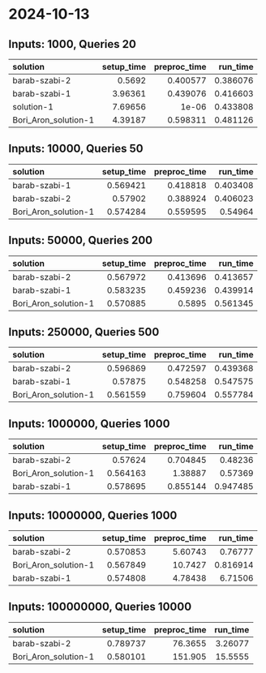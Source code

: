 # 2024-10-13

## Inputs: 1000, Queries 20

| solution             |   setup_time |   preproc_time |   run_time |
|:---------------------|-------------:|---------------:|-----------:|
| barab-szabi-2        |      0.5692  |       0.400577 |   0.386076 |
| barab-szabi-1        |      3.96361 |       0.439076 |   0.416603 |
| solution-1           |      7.69656 |       1e-06    |   0.433808 |
| Bori_Aron_solution-1 |      4.39187 |       0.598311 |   0.481126 |

## Inputs: 10000, Queries 50

| solution             |   setup_time |   preproc_time |   run_time |
|:---------------------|-------------:|---------------:|-----------:|
| barab-szabi-1        |     0.569421 |       0.418818 |   0.403408 |
| barab-szabi-2        |     0.57902  |       0.388924 |   0.406023 |
| Bori_Aron_solution-1 |     0.574284 |       0.559595 |   0.54964  |

## Inputs: 50000, Queries 200

| solution             |   setup_time |   preproc_time |   run_time |
|:---------------------|-------------:|---------------:|-----------:|
| barab-szabi-2        |     0.567972 |       0.413696 |   0.413657 |
| barab-szabi-1        |     0.583235 |       0.459236 |   0.439914 |
| Bori_Aron_solution-1 |     0.570885 |       0.5895   |   0.561345 |

## Inputs: 250000, Queries 500

| solution             |   setup_time |   preproc_time |   run_time |
|:---------------------|-------------:|---------------:|-----------:|
| barab-szabi-2        |     0.596869 |       0.472597 |   0.439368 |
| barab-szabi-1        |     0.57875  |       0.548258 |   0.547575 |
| Bori_Aron_solution-1 |     0.561559 |       0.759604 |   0.557784 |

## Inputs: 1000000, Queries 1000

| solution             |   setup_time |   preproc_time |   run_time |
|:---------------------|-------------:|---------------:|-----------:|
| barab-szabi-2        |     0.57624  |       0.704845 |   0.48236  |
| Bori_Aron_solution-1 |     0.564163 |       1.38887  |   0.57369  |
| barab-szabi-1        |     0.578695 |       0.855144 |   0.947485 |

## Inputs: 10000000, Queries 1000

| solution             |   setup_time |   preproc_time |   run_time |
|:---------------------|-------------:|---------------:|-----------:|
| barab-szabi-2        |     0.570853 |        5.60743 |   0.76777  |
| Bori_Aron_solution-1 |     0.567849 |       10.7427  |   0.816914 |
| barab-szabi-1        |     0.574808 |        4.78438 |   6.71506  |

## Inputs: 100000000, Queries 10000

| solution             |   setup_time |   preproc_time |   run_time |
|:---------------------|-------------:|---------------:|-----------:|
| barab-szabi-2        |     0.789737 |        76.3655 |    3.26077 |
| Bori_Aron_solution-1 |     0.580101 |       151.905  |   15.5555  |
